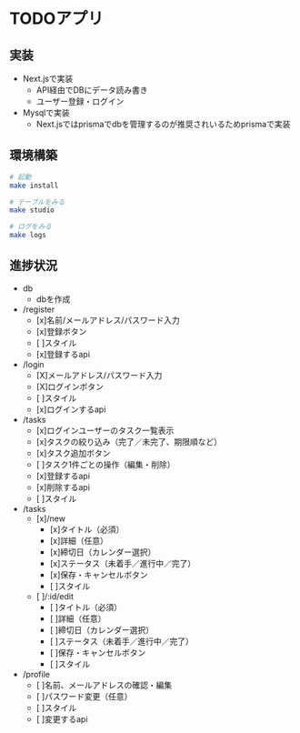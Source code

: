 # TODOアプリ

## 実装

- Next.jsで実装
  - API経由でDBにデータ読み書き
  - ユーザー登録・ログイン
- Mysqlで実装
  - Next.jsではprismaでdbを管理するのが推奨されいるためprismaで実装

## 環境構築

```bash
# 起動
make install

# テーブルをみる
make studio

# ログをみる
make logs
```

## 進捗状況

- db
  - dbを作成
- /register
  - [x]名前/メールアドレス/パスワード入力
  - [x]登録ボタン
  - [ ]スタイル
  - [x]登録するapi
- /login
  - [X]メールアドレス/パスワード入力
  - [X]ログインボタン
  - [ ]スタイル
  - [x]ログインするapi
- /tasks
  - [x]ログインユーザーのタスク一覧表示
  - [x]タスクの絞り込み（完了／未完了、期限順など）
  - [x]タスク追加ボタン
  - [ ]タスク1件ごとの操作（編集・削除）
  - [x]登録するapi
  - [x]削除するapi
  - [ ]スタイル
- /tasks
  - [x]/new
    - [x]タイトル（必須）
    - [x]詳細（任意）
    - [x]締切日（カレンダー選択）
    - [x]ステータス（未着手／進行中／完了）
    - [x]保存・キャンセルボタン
    - [ ]スタイル
  - [ ]/:id/edit
    - [ ]タイトル（必須）
    - [ ]詳細（任意）
    - [ ]締切日（カレンダー選択）
    - [ ]ステータス（未着手／進行中／完了）
    - [ ]保存・キャンセルボタン
    - [ ]スタイル
- /profile
  - [ ]名前、メールアドレスの確認・編集
  - [ ]パスワード変更（任意）
  - [ ]スタイル
  - [ ]変更するapi
